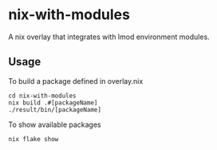 # nix-with-modules
A nix overlay that integrates with lmod environment modules.

## Usage

To build a package defined in overlay.nix
```
cd nix-with-modules
nix build .#[packageName]
./result/bin/[packageName]
```

To show available packages
```
nix flake show
```
